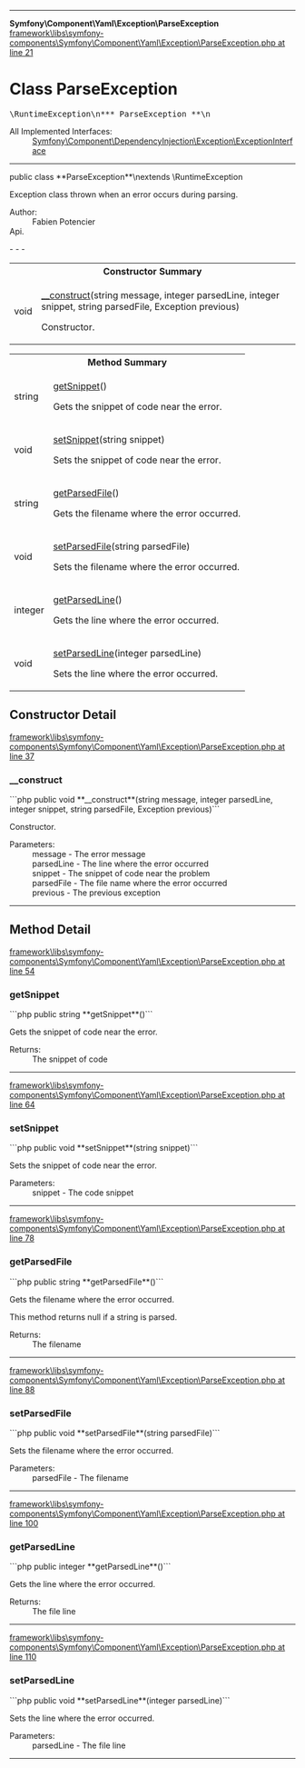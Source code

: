 - - -

**Symfony\Component\Yaml\Exception\ParseException**
<a href="https://github.com/JeyDotC/Hirudo-docs/blob/master/source/framework/libs/symfony-components/Symfony/Component/Yaml/Exception/ParseException.php.md#line21" class="location">framework\libs\symfony-components\Symfony\Component\Yaml\Exception\ParseException.php at line 21</a>

# Class ParseException #

<pre class="tree">\RuntimeException\n*** ParseException **\n</pre>

<dl>
<dt>All Implemented Interfaces:</dt>
<dd><a href="https://github.com/JeyDotC/Hirudo-docs/blob/master/symfony/component/dependencyinjection/exception/exceptioninterface.html">Symfony\Component\DependencyInjection\Exception\ExceptionInterface</a> </dd>
</dl>

- - -

<p class="signature">public  class **ParseException**\nextends \RuntimeException

</p>

<div class="comment" id="overview_description"><p>Exception class thrown when an error occurs during parsing.</p></div>

<dl>
<dt>Author:</dt>
<dd>Fabien Potencier <fabien@symfony.com></dd>
<dt>Api.</dt>
</dl>
- - -

<table id="summary_constructor">
<tr><th colspan="2">Constructor Summary</th></tr>
<tr>
<td class="type"> void</td>
<td class="description"><p class="name"><a href="#__construct()">__construct</a>(string message, integer parsedLine, integer snippet, string parsedFile, Exception previous)</p><p class="description">Constructor.</p></td>
</tr>
</table>

<table id="summary_method">
<tr><th colspan="2">Method Summary</th></tr>
<tr>
<td class="type"> string</td>
<td class="description"><p class="name"><a href="#getSnippet()">getSnippet</a>()</p><p class="description">Gets the snippet of code near the error.</p></td>
</tr>
<tr>
<td class="type"> void</td>
<td class="description"><p class="name"><a href="#setSnippet()">setSnippet</a>(string snippet)</p><p class="description">Sets the snippet of code near the error.</p></td>
</tr>
<tr>
<td class="type"> string</td>
<td class="description"><p class="name"><a href="#getParsedFile()">getParsedFile</a>()</p><p class="description">Gets the filename where the error occurred.
</p></td>
</tr>
<tr>
<td class="type"> void</td>
<td class="description"><p class="name"><a href="#setParsedFile()">setParsedFile</a>(string parsedFile)</p><p class="description">Sets the filename where the error occurred.</p></td>
</tr>
<tr>
<td class="type"> integer</td>
<td class="description"><p class="name"><a href="#getParsedLine()">getParsedLine</a>()</p><p class="description">Gets the line where the error occurred.</p></td>
</tr>
<tr>
<td class="type"> void</td>
<td class="description"><p class="name"><a href="#setParsedLine()">setParsedLine</a>(integer parsedLine)</p><p class="description">Sets the line where the error occurred.</p></td>
</tr>
</table>

<h2 id="detail_method">Constructor Detail</h2>
<a href="https://github.com/JeyDotC/Hirudo-docs/blob/master/source/framework/libs/symfony-components/Symfony/Component/Yaml/Exception/ParseException.php.md#line37" class="location">framework\libs\symfony-components\Symfony\Component\Yaml\Exception\ParseException.php at line 37</a>

<h3 id="__construct()">__construct</h3>
```php
public  void **__construct**(string message, integer parsedLine, integer snippet, string parsedFile, Exception previous)```
<div class="details">
<p>Constructor.</p><dl>
<dt>Parameters:</dt>
<dd>message - The error message</dd>
<dd>parsedLine - The line where the error occurred</dd>
<dd>snippet - The snippet of code near the problem</dd>
<dd>parsedFile - The file name where the error occurred</dd>
<dd>previous - The previous exception</dd>
</dl>
</div>

- - -

<h2 id="detail_method">Method Detail</h2>
<a href="https://github.com/JeyDotC/Hirudo-docs/blob/master/source/framework/libs/symfony-components/Symfony/Component/Yaml/Exception/ParseException.php.md#line54" class="location">framework\libs\symfony-components\Symfony\Component\Yaml\Exception\ParseException.php at line 54</a>

<h3 id="getSnippet()">getSnippet</h3>
```php
public  string **getSnippet**()```
<div class="details">
<p>Gets the snippet of code near the error.</p><dl>
<dt>Returns:</dt>
<dd>The snippet of code</dd>
</dl>
</div>

- - -

<a href="https://github.com/JeyDotC/Hirudo-docs/blob/master/source/framework/libs/symfony-components/Symfony/Component/Yaml/Exception/ParseException.php.md#line64" class="location">framework\libs\symfony-components\Symfony\Component\Yaml\Exception\ParseException.php at line 64</a>

<h3 id="setSnippet()">setSnippet</h3>
```php
public  void **setSnippet**(string snippet)```
<div class="details">
<p>Sets the snippet of code near the error.</p><dl>
<dt>Parameters:</dt>
<dd>snippet - The code snippet</dd>
</dl>
</div>

- - -

<a href="https://github.com/JeyDotC/Hirudo-docs/blob/master/source/framework/libs/symfony-components/Symfony/Component/Yaml/Exception/ParseException.php.md#line78" class="location">framework\libs\symfony-components\Symfony\Component\Yaml\Exception\ParseException.php at line 78</a>

<h3 id="getParsedFile()">getParsedFile</h3>
```php
public  string **getParsedFile**()```
<div class="details">
<p>Gets the filename where the error occurred.</p><p>This method returns null if a string is parsed.</p><dl>
<dt>Returns:</dt>
<dd>The filename</dd>
</dl>
</div>

- - -

<a href="https://github.com/JeyDotC/Hirudo-docs/blob/master/source/framework/libs/symfony-components/Symfony/Component/Yaml/Exception/ParseException.php.md#line88" class="location">framework\libs\symfony-components\Symfony\Component\Yaml\Exception\ParseException.php at line 88</a>

<h3 id="setParsedFile()">setParsedFile</h3>
```php
public  void **setParsedFile**(string parsedFile)```
<div class="details">
<p>Sets the filename where the error occurred.</p><dl>
<dt>Parameters:</dt>
<dd>parsedFile - The filename</dd>
</dl>
</div>

- - -

<a href="https://github.com/JeyDotC/Hirudo-docs/blob/master/source/framework/libs/symfony-components/Symfony/Component/Yaml/Exception/ParseException.php.md#line100" class="location">framework\libs\symfony-components\Symfony\Component\Yaml\Exception\ParseException.php at line 100</a>

<h3 id="getParsedLine()">getParsedLine</h3>
```php
public  integer **getParsedLine**()```
<div class="details">
<p>Gets the line where the error occurred.</p><dl>
<dt>Returns:</dt>
<dd>The file line</dd>
</dl>
</div>

- - -

<a href="https://github.com/JeyDotC/Hirudo-docs/blob/master/source/framework/libs/symfony-components/Symfony/Component/Yaml/Exception/ParseException.php.md#line110" class="location">framework\libs\symfony-components\Symfony\Component\Yaml\Exception\ParseException.php at line 110</a>

<h3 id="setParsedLine()">setParsedLine</h3>
```php
public  void **setParsedLine**(integer parsedLine)```
<div class="details">
<p>Sets the line where the error occurred.</p><dl>
<dt>Parameters:</dt>
<dd>parsedLine - The file line</dd>
</dl>
</div>

- - -

